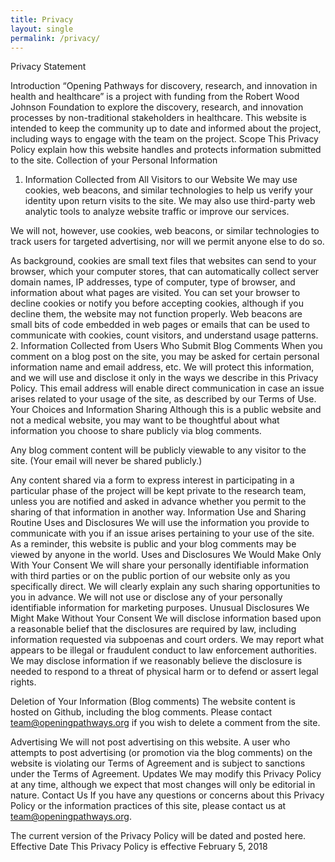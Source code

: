 ```yaml
---
title: Privacy
layout: single
permalink: /privacy/
---
```

Privacy Statement

Introduction
“Opening Pathways for discovery, research, and innovation in health and healthcare” is a project with funding from the Robert Wood Johnson Foundation to explore the discovery, research, and innovation processes by non-traditional stakeholders in healthcare. This website is intended to keep the community up to date and informed about the project, including ways to engage with the team on the project.
Scope
This Privacy Policy explain how this website handles and protects information submitted to the site. 
Collection of your Personal Information
1. Information Collected from All Visitors to our Website
We may use cookies, web beacons, and similar technologies to help us verify your identity upon return visits to the site. We may also use third-party web analytic tools to analyze website traffic or improve our services. 

We will not, however, use cookies, web beacons, or similar technologies to track users for targeted advertising, nor will we permit anyone else to do so.

As background, cookies are small text files that websites can send to your browser, which your computer stores, that can automatically collect server domain names, IP addresses, type of computer, type of browser, and information about what pages are visited. You can set your browser to decline cookies or notify you before accepting cookies, although if you decline them, the website may not function properly. Web beacons are small bits of code embedded in web pages or emails that can be used to communicate with cookies, count visitors, and understand usage patterns.
2. Information Collected from Users Who Submit Blog Comments
When you comment on a blog post on the site, you may be asked for certain personal information name and email address, etc. We will protect this information, and we will use and disclose it only in the ways we describe in this Privacy Policy. This email address will enable direct communication in case an issue arises related to your usage of the site, as described by our Terms of Use. 
Your Choices and Information Sharing
Although this is a public website and not a medical website, you may want to be thoughtful about what information you choose to share publicly via blog comments. 

Any blog comment content will be publicly viewable to any visitor to the site. (Your email will never be shared publicly.)

Any content shared via a form to express interest in participating in a particular phase of the project will be kept private to the research team, unless you are notified and asked in advance whether you permit to the sharing of that information in another way. 
Information Use and Sharing
Routine Uses and Disclosures
We will use the information you provide to communicate with you if an issue arises pertaining to your use of the site.
As a reminder, this website is public and your blog comments may be viewed by anyone in the world. 
Uses and Disclosures We Would Make Only With Your Consent
We will share your personally identifiable information with third parties or on the public portion of our website only as you specifically direct. We will clearly explain any such sharing opportunities to you in advance.
We will not use or disclose any of your personally identifiable information for marketing purposes.
Unusual Disclosures We Might Make Without Your Consent
We will disclose information based upon a reasonable belief that the disclosures are required by law, including information requested via subpoenas and court orders.
We may report what appears to be illegal or fraudulent conduct to law enforcement authorities.
We may disclose information if we reasonably believe the disclosure is needed to respond to a threat of physical harm or to defend or assert legal rights.

Deletion of Your Information (Blog comments)
The website content is hosted on Github, including the blog comments. Please contact team@openingpathways.org if you wish to delete a comment from the site.

Advertising
We will not post advertising on this website. A user who attempts to post advertising (or promotion via the blog comments) on the website is violating our Terms of Agreement and is subject to sanctions under the Terms of Agreement.
Updates
We may modify this Privacy Policy at any time, although we expect that most changes will only be editorial in nature.
Contact Us
If you have any questions or concerns about this Privacy Policy or the information practices of this site, please contact us at team@openingpathways.org. 

The current version of the Privacy Policy will be dated and posted here.
Effective Date
This Privacy Policy is effective February 5, 2018
